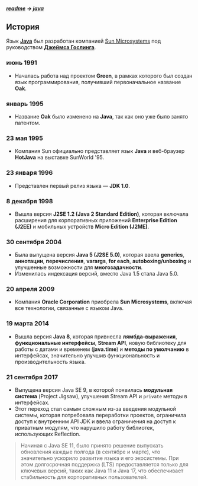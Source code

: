 ##### [readme](/README.md) → [java](../java.md)

## История

Язык **[Java](https://ru.wikipedia.org/wiki/Java)** был разработан компанией [Sun Microsystems](https://ru.wikipedia.org/wiki/Sun_Microsystems) под руководством **[Джеймса Гослинга](https://ru.wikipedia.org/wiki/%D0%93%D0%BE%D1%81%D0%BB%D0%B8%D0%BD%D0%B3,_%D0%94%D0%B6%D0%B5%D0%B9%D0%BC%D1%81)**.

### июнь 1991

- Началась работа над проектом **Green**, в рамках которого был создан язык программирования, получивший первоначальное название **Oak**.
  
### январь 1995

- Название **Oak** было изменено на **Java**, так как оно уже было занято патентом.
  
### 23 мая 1995

- Компания Sun официально представляет язык **Java** и веб-браузер **HotJava** на выставке SunWorld '95.
  
### 23 января 1996

- Представлен первый релиз языка — **JDK 1.0**.
  
### 8 декабря 1998

- Вышла версия **J2SE 1.2 (Java 2 Standard Edition)**, которая включала расширения для корпоративных приложений **Enterprise Edition (J2EE)** и мобильных устройств **Micro Edition (J2ME)**.
  
### 30 сентября 2004

- Была выпущена версия **Java 5 (J2SE 5.0)**, которая ввела **generics**, **аннотации**, **перечисления**, **varargs**,  **for each**, **autoboxing/unboxing** и улучшенные возможности для **многозадачности**. 
- Изменилась индексация версий, вместо Java 1.5 стала Java 5.0.
  
### 20 апреля 2009

- Компания **Oracle Corporation** приобрела **Sun Microsystems**, включая все технологии, связанные с языком Java.
  
### 19 марта 2014

- Вышла версия **Java 8**, которая привнесла **лямбда-выражения**,  **функциональные интерфейсы**, **Stream API**, новую библиотеку для работы с датами и временем (**java.time**) и **методы по умолчанию** в интерфейсах, значительно улучшив функциональность и производительность языка.

### 21 сентября 2017

- Выпущена версия Java SE 9, в которой появилась **модульная система** (Project Jigsaw), улучшения Stream API и `private` методы в интерфейсах.
- Этот переход стал самым сложным из-за введения модульной системы, которая потребовала переработки проектов, ограничила доступ к внутренним API JDK и ввела ограничения на доступ к приватным модулям, что нарушило работу библиотек, использующих Reflection.
  
> Начиная с Java SE 11, было принято решение выпускать обновления каждые полгода (в сентябре и марте), что значительно ускорило развитие языка и его экосистемы. При этом долгосрочная поддержка (LTS) предоставляется только для ключевых версий, таких как Java 11 и Java 17, что обеспечивает стабильность для корпоративных пользователей.

